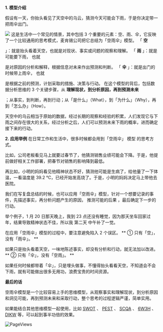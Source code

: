 **1. 模型介绍**

假设有一天，你抬头看见了天空中的乌云，猜测今天可能会下雨，于是你决定带一把雨伞出门。

![](https://mmbiz.qpic.cn/mmbiz_png/giaycic3UNwo3qH3KbGasTWk30w2CjnCc8r95r3ib56HSDyBoWibJQmRFqWLcjuLCZNkpb9UETCVgPVFeWRXhQAUbg/640?wx_fmt=png) 这是生活中一个常见的情景，其中包括 3 个重要的元素：空、雨、伞，它反映了一个比较通用的思考模式，麦肯锡公司把它总结为「空雨伞」模型。  「 **空**

」：就是抬头看着天空，也就是对现状、事实或问题的观察和理解。  「 **雨** 」：就是可能要下雨，  也就

是对原因的分析和解释，根据信息对未来作出预测和判断。  「 **伞** 」：就是出门的时候带上雨伞，  也就

是根据之前的预测，计划采取的措施、决策与行动。  在这个模型的背后，包括数据分析思维的 3 个关键步骤，从 **理解现状，到分析原因，再到预测未来**

；从事实，到判断，再到行动；从「是什么」（What），到「为什么」（Why），再到「怎么办」（How）。

天空中的乌云相当于原始的数据，经过长期的观察和经验的积累，人们发现它与下雨之间存在很大的关系，经过分析之后，人们可以预测未来下雨的概率，进而确定接下来的行动。

**2. 应用举例** 在日常工作和生活中，很多时候都会用到「空雨伞」  模型  的思考方式。

比如，公司老板看见马上就要过春节了，他猜测销售业绩可能会下降。于是，他提前做好相关工作部署，把春节对销售的影响降到最低。

再比如，小明的妈妈看见他精神状态不好，猜测他可能是生病了，给他量了一下体温，一看温度是 39.2 ℃，已经开始发高烧了。于是，小明的妈妈决定马上带他去医院。

我们在写复盘总结的时候，也可以应用「空雨伞」模型，针对一个想要记录的事件，先描述事实，再分析问题产生的原因，  推测可能的后果  ，最后确定下一步的行动。

举个例子，1 月 20 日那天晚上，我到 23 点还没有睡觉，因为那天坐车回家过年，结果导致精神状态不佳，所以我  第二天  中午补了一觉。

在应用「空雨伞」模型的过程中，要注意避免陷入 2 个误区。  ** ① 只有「空」，没有「雨伞」。  **

如果只是抬头看着天空，一味地陈述事实，却没有分析和行动，就无法加以改进。  ** ② 只有「伞」，没有「空雨」。  **

如果任何时候都带着「伞」，只是埋头做事，不懂得抬头看看天空，不知道会不会下雨，就有可能做出很多无用功，浪费宝贵的时间资源。  

**最后的话**

空雨伞模型是一个比较容易上手的思维模型，从观察事实和理解现状，到分析原因和洞见可能，再到预测未来和采取行动，整个思考的过程逻辑严谨，简单实用。

如果能结合其他思维模型一起使用，比如 [SWOT](http://mp.weixin.qq.com/s?__biz=MzA4ODE2OTIxMw==&mid=2653479027&idx=1&sn=10c9a7f6258cf19165c5a8b3ab30ff03&chksm=8bf20fe1bc8586f7350d36861100b36c161f75bebd389fb113eb58f09755cf510f8fccc07312&scene=21#wechat_redirect) 、 [PEST](http://mp.weixin.qq.com/s?__biz=MzA4ODE2OTIxMw==&mid=2653479044&idx=1&sn=06e41f5c6487f57e03a0f0e8c33dc456&chksm=8bf20f16bc8586002e40fd64590cc527d8240b1ddf9dda083c3e2bef495a9565c5db6f45f6cf&scene=21#wechat_redirect) 、 [SCQA](http://mp.weixin.qq.com/s?__biz=MzA4ODE2OTIxMw==&mid=2653480392&idx=1&sn=ea0890c1c3e5f9b4b6516bcdbf62a5b4&chksm=8bf20a5abc85834c00c1e40beb0cee93430d0637ceaf04ba5e9c7ee7d75aa7fa6e86c73de218&scene=21#wechat_redirect) 、 [6W3H](http://mp.weixin.qq.com/s?__biz=MzA4ODE2OTIxMw==&mid=2653480717&idx=1&sn=60ef4bc41deb03894e11faca5a5b63f5&chksm=8bf2089fbc858189d2ab2630e484ea5c0bf816e034b0325b8dd1e4375a0b01af50b869eb5e81&scene=21#wechat_redirect) 、 [DIKW](http://mp.weixin.qq.com/s?__biz=MzA4ODE2OTIxMw==&mid=2653481106&idx=1&sn=34818d71e37a146e8c131479898d9d90&chksm=8bf20700bc858e1638af4990189d0195d7215d22a872409d0962889b344fa4ee38ca662a38f2&scene=21#wechat_redirect) 等，可以起到事半功倍的效果。

![PageViews](https://visitor-badge.laobi.icu/badge?page_id=sjhfx.linji&left_text=PageViews&right_color=%2300589F)